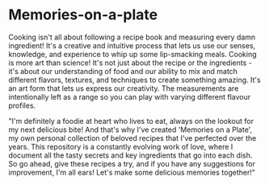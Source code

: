 # Memories-on-a-plate

Cooking isn't all about following a recipe book and measuring every damn ingredient! It's a creative and intuitive process that lets us use our senses, knowledge, and experience to whip up some lip-smacking meals. Cooking is more art than science! It's not just about the recipe or the ingredients - it's about our understanding of food and our ability to mix and match different flavors, textures, and techniques to create something amazing. It's an art form that lets us express our creativity. The measurements are intentionally left as a range so you can play with varying different flavour profiles.

"I'm definitely a foodie at heart who lives to eat, always on the lookout for my next delicious bite! And that's why I've created 'Memories on a Plate', my own personal collection of beloved recipes that I've perfected over the years. This repository is a constantly evolving work of love, where I document all the tasty secrets and key ingredients that go into each dish. So go ahead, give these recipes a try, and if you have any suggestions for improvement, I'm all ears! Let's make some delicious memories together!"
